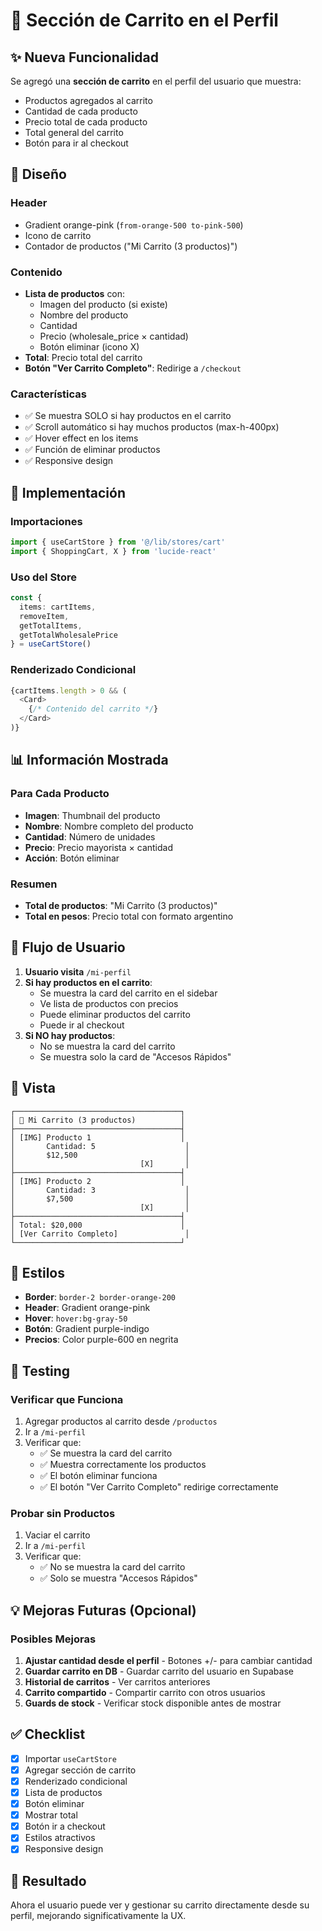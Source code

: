 # 🛒 Sección de Carrito en el Perfil

## ✨ Nueva Funcionalidad

Se agregó una **sección de carrito** en el perfil del usuario que muestra:
- Productos agregados al carrito
- Cantidad de cada producto
- Precio total de cada producto
- Total general del carrito
- Botón para ir al checkout

## 🎨 Diseño

### Header
- Gradient orange-pink (`from-orange-500 to-pink-500`)
- Icono de carrito
- Contador de productos ("Mi Carrito (3 productos)")

### Contenido
- **Lista de productos** con:
  - Imagen del producto (si existe)
  - Nombre del producto
  - Cantidad
  - Precio (wholesale_price × cantidad)
  - Botón eliminar (icono X)
- **Total**: Precio total del carrito
- **Botón "Ver Carrito Completo"**: Redirige a `/checkout`

### Características
- ✅ Se muestra SOLO si hay productos en el carrito
- ✅ Scroll automático si hay muchos productos (max-h-400px)
- ✅ Hover effect en los items
- ✅ Función de eliminar productos
- ✅ Responsive design

## 🔧 Implementación

### Importaciones
```typescript
import { useCartStore } from '@/lib/stores/cart'
import { ShoppingCart, X } from 'lucide-react'
```

### Uso del Store
```typescript
const { 
  items: cartItems, 
  removeItem, 
  getTotalItems, 
  getTotalWholesalePrice 
} = useCartStore()
```

### Renderizado Condicional
```typescript
{cartItems.length > 0 && (
  <Card>
    {/* Contenido del carrito */}
  </Card>
)}
```

## 📊 Información Mostrada

### Para Cada Producto
- **Imagen**: Thumbnail del producto
- **Nombre**: Nombre completo del producto
- **Cantidad**: Número de unidades
- **Precio**: Precio mayorista × cantidad
- **Acción**: Botón eliminar

### Resumen
- **Total de productos**: "Mi Carrito (3 productos)"
- **Total en pesos**: Precio total con formato argentino

## 🎯 Flujo de Usuario

1. **Usuario visita** `/mi-perfil`
2. **Si hay productos en el carrito**:
   - Se muestra la card del carrito en el sidebar
   - Ve lista de productos con precios
   - Puede eliminar productos del carrito
   - Puede ir al checkout
3. **Si NO hay productos**:
   - No se muestra la card del carrito
   - Se muestra solo la card de "Accesos Rápidos"

## 📸 Vista

```
┌─────────────────────────────────────┐
│ 🛒 Mi Carrito (3 productos)          │
├─────────────────────────────────────┤
│ [IMG] Producto 1                    │
│       Cantidad: 5                    │
│       $12,500                        │
│                            [X]       │
├─────────────────────────────────────┤
│ [IMG] Producto 2                    │
│       Cantidad: 3                    │
│       $7,500                         │
│                            [X]       │
├─────────────────────────────────────┤
│ Total: $20,000                      │
│ [Ver Carrito Completo]               │
└─────────────────────────────────────┘
```

## 🎨 Estilos

- **Border**: `border-2 border-orange-200`
- **Header**: Gradient orange-pink
- **Hover**: `hover:bg-gray-50`
- **Botón**: Gradient purple-indigo
- **Precios**: Color purple-600 en negrita

## 🧪 Testing

### Verificar que Funciona
1. Agregar productos al carrito desde `/productos`
2. Ir a `/mi-perfil`
3. Verificar que:
   - ✅ Se muestra la card del carrito
   - ✅ Muestra correctamente los productos
   - ✅ El botón eliminar funciona
   - ✅ El botón "Ver Carrito Completo" redirige correctamente

### Probar sin Productos
1. Vaciar el carrito
2. Ir a `/mi-perfil`
3. Verificar que:
   - ✅ No se muestra la card del carrito
   - ✅ Solo se muestra "Accesos Rápidos"

## 💡 Mejoras Futuras (Opcional)

### Posibles Mejoras
1. **Ajustar cantidad desde el perfil** - Botones +/- para cambiar cantidad
2. **Guardar carrito en DB** - Guardar carrito del usuario en Supabase
3. **Historial de carritos** - Ver carritos anteriores
4. **Carrito compartido** - Compartir carrito con otros usuarios
5. **Guards de stock** - Verificar stock disponible antes de mostrar

## ✅ Checklist

- [x] Importar `useCartStore`
- [x] Agregar sección de carrito
- [x] Renderizado condicional
- [x] Lista de productos
- [x] Botón eliminar
- [x] Mostrar total
- [x] Botón ir a checkout
- [x] Estilos atractivos
- [x] Responsive design

## 🎉 Resultado

Ahora el usuario puede ver y gestionar su carrito directamente desde su perfil, mejorando significativamente la UX.

